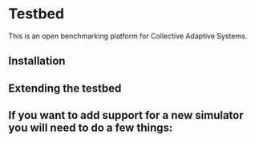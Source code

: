 # Testbed

This is an open benchmarking platform for Collective Adaptive Systems.

## Installation

## Extending the testbed

If you want to add support for a new simulator you will need to do a few things:
- 